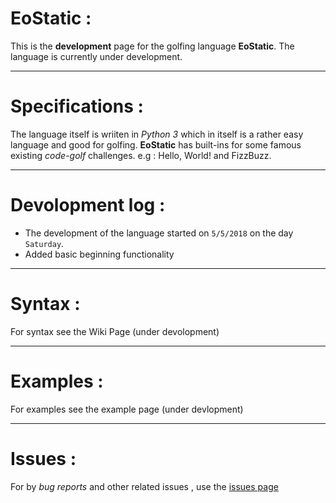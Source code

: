 # EoStatic :

This is the **development** page for the golfing language __EoStatic__. The language is currently under development.

---

# Specifications :

The language itself is wriiten in _Python 3_ which in itself is a rather easy language and good for golfing. **EoStatic** has built-ins for some famous existing _code-golf_ challenges. e.g : Hello, World! and FizzBuzz.

---

# Devolopment log :

- The development of the language started on `5/5/2018` on the day `Saturday`. 
- Added basic beginning functionality

---

# Syntax :

For syntax see the Wiki Page (under devolopment)

---

# Examples :

For examples see the example page (under devlopment)

---


# Issues :

For by *bug reports* and other related issues , use the [issues page](https://github.com/Muhammad-Salman-Sheikh/EoStatic/issues)
